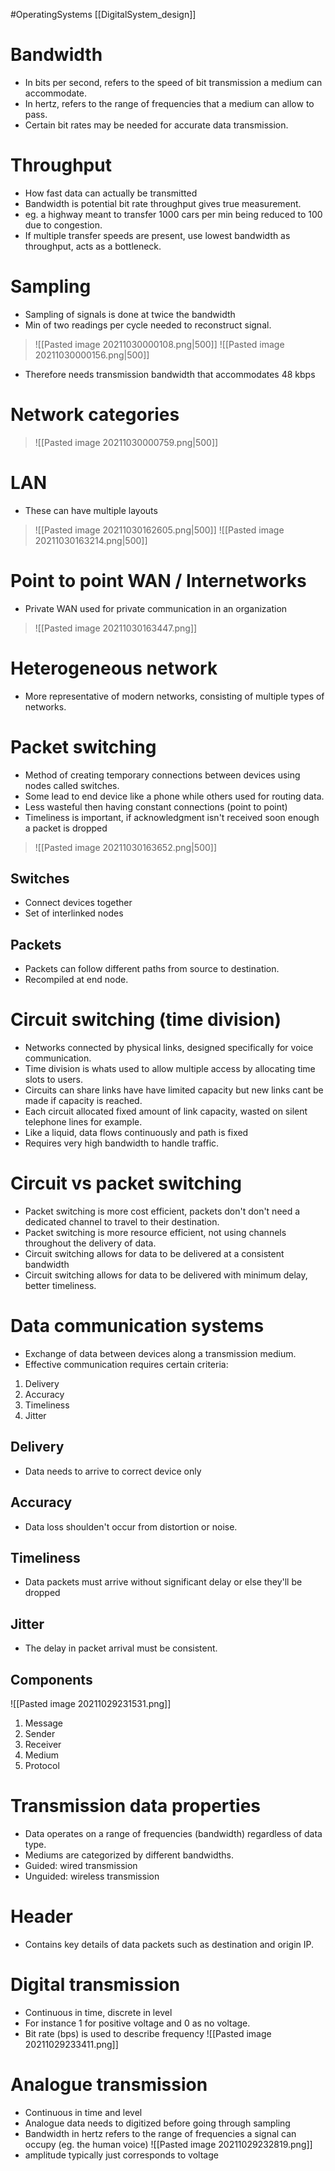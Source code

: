 #OperatingSystems [[DigitalSystem_design]]
# Bandwidth
- In bits per second, refers to the speed of bit transmission a medium can accommodate.
- In hertz, refers to the range of frequencies that a medium can allow to pass.
- Certain bit rates may be needed for accurate data transmission.
# Throughput
- How fast data can actually be transmitted
- Bandwidth is potential bit rate throughput gives true measurement.
- eg. a highway meant to transfer 1000 cars per min being reduced to 100 due to congestion.
- If multiple transfer speeds are present, use lowest bandwidth as throughput, acts as a bottleneck. 
# Sampling 
- Sampling of signals is done at twice the bandwidth
- Min of two readings per cycle needed to reconstruct signal.
> ![[Pasted image 20211030000108.png|500]]
> ![[Pasted image 20211030000156.png|500]]
- Therefore needs transmission bandwidth that accommodates 48 kbps 
# Network categories
> ![[Pasted image 20211030000759.png|500]]

# LAN
- These can have multiple layouts
> ![[Pasted image 20211030162605.png|500]]
> ![[Pasted image 20211030163214.png|500]]
# Point to point WAN / Internetworks
- Private WAN used for private communication in an organization
> ![[Pasted image 20211030163447.png]]

# Heterogeneous network
- More representative of modern networks, consisting of multiple types of networks.

# Packet switching
- Method of creating temporary connections between devices using nodes called switches.
- Some lead to end device like a phone while others used for routing data.
- Less wasteful then having constant connections (point to point)
- Timeliness is important, if acknowledgment  isn't received soon enough a packet is dropped
> ![[Pasted image 20211030163652.png|500]]

## Switches
- Connect devices together
- Set of interlinked nodes
## Packets 
- Packets can follow different paths from source to destination. 
- Recompiled at end node.
# Circuit switching (time division)
- Networks connected by physical links, designed specifically for voice communication.
- Time division is whats used to allow multiple access by allocating time slots to users.
- Circuits can share links have have limited capacity but new links cant be made if capacity is reached.
- Each circuit allocated fixed amount of link capacity, wasted on silent telephone lines for example.
- Like a liquid, data flows continuously and path is fixed 
- Requires very high bandwidth to handle traffic.

# Circuit vs packet switching
- Packet switching is more cost efficient, packets don't don't need a dedicated channel to travel to their destination.
- Packet switching is more resource efficient, not using channels throughout the delivery of data.
- Circuit switching allows for data to be delivered at a consistent bandwidth
- Circuit switching allows for data to be delivered with minimum delay, better timeliness.

# Data communication systems
- Exchange of data between devices along a transmission medium.
- Effective communication requires certain criteria:
1. Delivery
2. Accuracy
3. Timeliness 
4. Jitter

## Delivery
- Data needs to arrive to correct device only
## Accuracy
- Data loss shoulden't occur from distortion or noise.
## Timeliness 
- Data packets must arrive without significant delay or else they'll be dropped
## Jitter
- The delay in packet arrival must be consistent.
## Components
![[Pasted image 20211029231531.png]]
1. Message
2. Sender
3. Receiver
4. Medium
5. Protocol 

# Transmission data properties
- Data operates on a range of frequencies (bandwidth) regardless of data type.
- Mediums are categorized by different bandwidths.
- Guided: wired transmission
- Unguided: wireless transmission 
# Header
- Contains key details of data packets such as destination and origin IP. 
# Digital transmission
- Continuous in time, discrete in level 
- For instance 1 for positive voltage and 0 as no voltage.
- Bit rate (bps) is used to describe frequency
![[Pasted image 20211029233411.png]]

# Analogue transmission
- Continuous in time and level 
- Analogue data needs to digitized before going through sampling
- Bandwidth in hertz refers to the range of frequencies a signal can occupy (eg. the human voice)
![[Pasted image 20211029232819.png]]
- amplitude typically just corresponds to voltage
